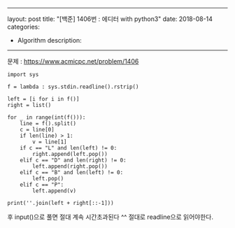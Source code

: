 
---
layout: post
title: "[백준] 1406번 : 에디터 with python3"
date: 2018-08-14
categories:
  - Algorithm
description:
---

문제 : 
https://www.acmicpc.net/problem/1406

```pyrhon3
import sys

f = lambda : sys.stdin.readline().rstrip()

left = [i for i in f()]
right = list()

for _ in range(int(f())):
    line = f().split()
    c = line[0]
    if len(line) > 1:
        v = line[1]
    if c == "L" and len(left) != 0:
        right.append(left.pop())
    elif c == "D" and len(right) != 0:
        left.append(right.pop())
    elif c == "B" and len(left) != 0:
        left.pop()
    elif c == "P":
        left.append(v)

print(''.join(left + right[::-1]))

```

후 input()으로 풀면 절대 계속 시간초과된다 ^^
절대로 readline으로 읽어야한다.
